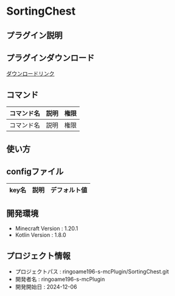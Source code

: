 # SortingChest

## プラグイン説明

## プラグインダウンロード
[ダウンロードリンク](https://github.com/ringoame196-s-mcPlugin/SortingChest/releases/latest)

## コマンド
| コマンド名   |     説明      | 権限 |
| --- | ----------- | ------- |
| コマンド名 | 説明 | 権限 |

## 使い方

## configファイル
| key名   |     説明      | デフォルト値 |
| --- | ----------- | ------- |
 
## 開発環境
- Minecraft Version : 1.20.1
- Kotlin Version : 1.8.0

## プロジェクト情報
- プロジェクトパス : ringoame196-s-mcPlugin/SortingChest.git
- 開発者名 : ringoame196-s-mcPlugin
- 開発開始日 : 2024-12-06
